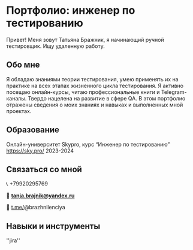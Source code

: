 # Портфолио: инженер по тестированию
Привет! Меня зовут Татьяна Бражник, я начинающий ручной тестировщик. Ищу удаленную работу. 

## Обо мне
Я обладаю знаниями теории тестирования, умею применять их на практике на всех этапах жизненного цикла тестирования. Я активно посещаю онлайн-курсы, читаю профессиональные книги и Telegram-каналы. Твердо нацелена на развитие в сфере QA. В этом портфолио отражены сведения о моих знаниях и навыках и выполненных мной проектах.

## Образование
Онлайн-университет Skypro, курс “Инженер по тестированию” 
https://sky.pro/
2023-2024

## Связаться со мной
📞 +79920295769

📧  **tanja.brajnik@yandex.ru**

📱  [t.me/](http://t.me/)@brazhnilenciya

## Навыки и инструменты
''jira''

